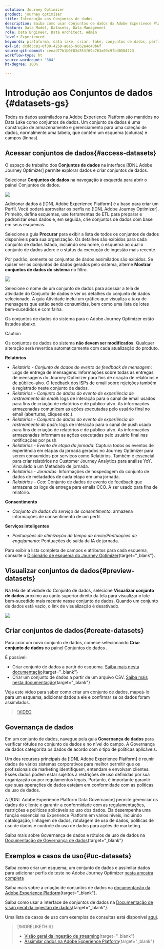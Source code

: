 ```yaml
---
solution: Journey Optimizer
product: journey optimizer
title: Introdução aos Conjuntos de dados
description: Saiba como usar Conjuntos de dados da Adobe Experience Platform no Adobe Journey Optimizer
feature: Data Model, Datasets, Data Management
role: Data Engineer, Data Architect, Admin
level: Experienced
keywords: plataforma, data lake, criar, lake, conjuntos de dados, perfil
exl-id: dcdd3c81-0f00-4259-a8a5-9062a4c40b6f
source-git-commit: ceead77b1b0f03d853f69c763a09c9fbd0584723
workflow-type: ht
source-wordcount: '804'
ht-degree: 100%

---
```


# Introdução aos Conjuntos de dados {#datasets-gs}

Todos os dados assimilados na Adobe Experience Platform são mantidos no Data Lake como conjuntos de dados. Um conjunto de dados é uma construção de armazenamento e gerenciamento para uma coleção de dados, normalmente uma tabela, que contém um esquema (colunas) e campos (linhas).

## Acessar conjuntos de dados{#access-datasets}

O espaço de trabalho dos **Conjuntos de dados** na interface [!DNL Adobe Journey Optimizer] permite explorar dados e criar conjuntos de dados.

Selecionar **Conjuntos de dados** na navegação à esquerda para abrir o painel Conjuntos de dados.

![](assets/datasets-home.png)

Adicionar dados à [!DNL Adobe Experience Platform] é a base para criar um Perfil. Você poderá aproveitar os perfis no [!DNL Adobe Journey Optimizer]. Primeiro, defina esquemas, use ferramentas de ETL para preparar e padronizar seus dados e, em seguida, crie conjuntos de dados com base em seus esquemas.

Selecione a guia **Procurar** para exibir a lista de todos os conjuntos de dados disponíveis para sua organização. Os detalhes são exibidos para cada conjunto de dados listado, incluindo seu nome, o esquema ao qual o conjunto de dados adere e o status da execução de ingestão mais recente.

Por padrão, somente os conjuntos de dados assimilados são exibidos. Se quiser ver os conjuntos de dados gerados pelo sistema, alterne **Mostrar conjuntos de dados do sistema** no filtro.

![](assets/ajo-system-datasets.png)

Selecione o nome de um conjunto de dados para acessar a tela de atividade do Conjunto de dados e ver os detalhes do conjunto de dados selecionado. A guia Atividade inclui um gráfico que visualiza a taxa de mensagens que estão sendo consumidas, bem como uma lista de lotes bem-sucedidos e com falha.

Os conjuntos de dados do sistema para o Adobe Journey Optimizer estão listados abaixo.


>[!CAUTION]
>
> Os conjuntos de dados do sistema **não devem ser modificados**. Qualquer alteração será revertida automaticamente com cada atualização do produto.
>

**Relatórios**

* _Relatório - Conjunto de dados do evento de feedback de mensagem_: Logs de entrega de mensagens. Informações sobre todas as entregas de mensagens do Journey Optimizer para fins de criação de relatórios e de público-alvo. O feedback dos ISPs de email sobre rejeições também é registrado neste conjunto de dados.
* _Relatórios - Conjunto de dados do evento de experiência de rastreamento de email_: logs de interação para o canal de email usados para fins de criação de relatórios e de público-alvo. As informações armazenadas comunicam as ações executadas pelo usuário final no email (aberturas, cliques etc.).
* _Relatórios - Conjunto de dados do evento de experiência de rastreamento de push_: logs de interação para o canal de push usado para fins de criação de relatórios e de público-alvo. As informações armazenadas informam as ações executadas pelo usuário final nas notificações por push.
* _Relatórios - Evento de etapa da jornada_: Captura todos os eventos de experiência em etapas da jornada gerados no Journey Optimizer para serem consumidos por serviços como Relatórios. Também é essencial para criar relatórios no Customer Journey Analytics para análise YoY. Vinculado a um Metadado de jornada.
* _Relatórios - Jornadas_: Informações de hospedagem do conjunto de dados de metadados de cada etapa em uma jornada.
* _Relatórios - Cco_: Conjunto de dados de evento de feedback que armazena os logs de entrega para emails CCO. A ser usado para fins de relatório.

**Consentimento**

* _Conjunto de dados do serviço de consentimento_: armazena informações de consentimento de um perfil.

**Serviços inteligentes**

* _Pontuações de otimização de tempo de envio/Pontuações de engajamento_: Pontuações de saída da IA de jornada.

Para exibir a lista completa de campos e atributos para cada esquema, consulte o [Dicionário de esquema do Journey Optimizer](https://experienceleague.adobe.com/tools/ajo-schemas/schema-dictionary.html?lang=pt-BR){target="_blank"}.

## Visualizar conjuntos de dados{#preview-datasets}

Na tela de atividade do Conjunto de dados, selecione **Visualizar conjunto de dados** próximo ao canto superior direito da tela para visualizar o lote bem-sucedido mais recente nesse conjunto de dados. Quando um conjunto de dados está vazio, o link de visualização é desativado.

![](assets/dataset-preview.png)

## Criar conjuntos de dados{#create-datasets}

Para criar um novo conjunto de dados, comece selecionando **Criar conjunto de dados** no painel Conjuntos de dados .

É possível:

* Criar conjunto de dados a partir do esquema. [Saiba mais nesta documentação](https://experienceleague.adobe.com/docs/experience-platform/catalog/datasets/user-guide.html?lang=pt-BR#schema){target="_blank"}
* Criar um conjunto de dados a partir de um arquivo CSV. [Saiba mais nesta documentação](https://experienceleague.adobe.com/docs/experience-platform/ingestion/tutorials/map-a-csv-file.html?lang=pt-BR){target="_blank"}

Veja este vídeo para saber como criar um conjunto de dados, mapeá-lo para um esquema, adicionar dados a ele e confirmar se os dados foram assimilados.

>[!VIDEO](https://video.tv.adobe.com/v/334293?quality=12)

## Governança de dados

Em um conjunto de dados, navegue pela guia **Governança de dados** para verificar rótulos no conjunto de dados e no nível do campo. A Governança de dados categoriza os dados de acordo com o tipo de políticas aplicáveis.

Um dos recursos principais da [!DNL Adobe Experience Platform] é reunir dados de vários sistemas corporativos para melhor permitir que os profissionais de marketing identifiquem, entendam e envolvam clientes. Esses dados podem estar sujeitos a restrições de uso definidas por sua organização ou por regulamentos legais. Portanto, é importante garantir que suas operações de dados estejam em conformidade com as políticas de uso de dados.

A [!DNL Adobe Experience Platform Data Governance] permite gerenciar os dados do cliente e garantir a conformidade com as regulamentações, restrições e políticas aplicáveis ao uso dos dados. Ela desempenha uma função essencial na Experience Platform em vários níveis, incluindo catalogação, linhagem de dados, rotulagem de uso de dados, políticas de uso de dados e controle do uso de dados para ações de marketing.

Saiba mais sobre Governança de dados e rótulos de uso de dados na [Documentação de Governança de dados](https://experienceleague.adobe.com/docs/experience-platform/data-governance/labels/user-guide.html?lang=pt-BR){target="_blank"}

## Exemplos e casos de uso{#uc-datasets}

Saiba como criar um esquema, um conjunto de dados e assimilar dados para adicionar perfis de teste no Adobe Journey Optimizer [nesta amostra completa](../audience/creating-test-profiles.md)

Saiba mais sobre a criação de conjuntos de dados na [documentação da Adobe Experience Platform](https://experienceleague.adobe.com/docs/experience-platform/catalog/datasets/overview.html?lang=pt-BR){target="_blank"}.

Saiba como usar a interface de conjuntos de dados na [Documentação de visão geral da ingestão de dados](https://experienceleague.adobe.com/docs/experience-platform/ingestion/home.html?lang=pt-BR){target="_blank"}.

Uma lista de casos de uso com exemplos de consultas está disponível [aqui](../data/datasets-query-examples.md).

>[!MORELIKETHIS]
>
>* [Visão geral da ingestão de streaming](https://experienceleague.adobe.com/docs/experience-platform/ingestion/streaming/overview.html?lang=pt-BR){target="_blank"}
>* [Assimilar dados na Adobe Experience Platform](https://experienceleague.adobe.com/docs/experience-platform/ingestion/tutorials/ingest-batch-data.html?lang=pt-BR){target="_blank"}
